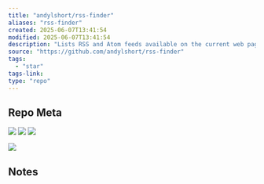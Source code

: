 ```yaml
---
title: "andylshort/rss-finder"
aliases: "rss-finder"
created: 2025-06-07T13:41:54
modified: 2025-06-07T13:41:54
description: "Lists RSS and Atom feeds available on the current web page"
source: "https://github.com/andylshort/rss-finder"
tags:
  - "star"
tags-link:
type: "repo"
---
```

## Repo Meta

![](https://img.shields.io/github/stars/andylshort/rss-finder?style=for-the-badge&label=stars) ![](https://img.shields.io/github/repo-size/andylshort/rss-finder?style=for-the-badge&label=size) ![](https://img.shields.io/github/created-at/andylshort/rss-finder?style=for-the-badge&label=since)

[![](https://github-readme-stats.vercel.app/api/pin/?username=andylshort&repo=rss-finder&bg_color=00000000)](https://github.com/andylshort/rss-finder)

## Notes

